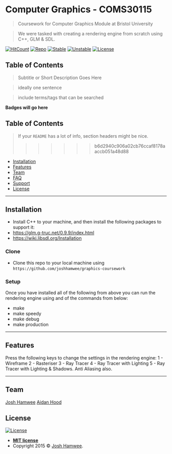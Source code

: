 # Computer Graphics - COMS30115

> Coursework for Computer Graphics Module at Bristol University

> We were tasked with creating a rendering engine from scratch using C++, GLM & SDL.

[![HitCount](http://hits.dwyl.com/{joshhamwee}/{computer-graphics}.svg)](http://hits.dwyl.com/{joshhamwee}/{computer-graphics})
[![Repo](https://img.shields.io/github/repo-size/joshhamwee/computer_graphics)](https://img.shields.io/github/repo-size/joshhamwee/computer_graphics)
[![Stable](https://poser.pugx.org/joshhamwee/xtra/v/stable.svg)](https://poser.pugx.org/joshhamwee/xtra/v/stable.svg)
[![Unstable](https://poser.pugx.org/joshhamwee/xtra/v/unstable.svg)](https://poser.pugx.org/joshhamwee/xtra/v/unstable.svg)
[![License](https://poser.pugx.org/joshhamwee/xtra/license.svg)](https://poser.pugx.org/joshhamwee/xtra/license.svg)

## Table of Contents

> Subtitle or Short Description Goes Here

> ideally one sentence

> include terms/tags that can be searched

**Badges will go here**

## Table of Contents

> If your `README` has a lot of info, section headers might be nice.
>
> > > > > > > b6d2940c906a02cb76ccaf8178aaccb051a48d88

- [Installation](#installation)
- [Features](#features)
- [Team](#team)
- [FAQ](#faq)
- [Support](#support)
- [License](#license)

---

## Installation

- Install C++ to your machine, and then install the following packages to support it:
- https://glm.g-truc.net/0.9.9/index.html
- https://wiki.libsdl.org/Installation

### Clone

- Clone this repo to your local machine using `https://github.com/joshhamwee/graphics-coursework`

### Setup

Once you have installed all of the following from above you can run the rendering engine using and of the commands from below:

- make
- make speedy
- make debug
- make production

---

## Features

Press the following keys to change the settings in the rendering engine:
1 - Wireframe
2 - Rasteriser
3 - Ray Tracer
4 - Ray Tracer with Lighting
5 - Ray Tracer with Lighting & Shadows. Anti Aliasing also.

---

## Team

<a href="http://joshhamwee.io">Josh Hamwee</a>
<a href="http://joshhamwee.io">Aidan Hood</a>

## License

[![License](http://img.shields.io/:license-mit-blue.svg?style=flat-square)](http://badges.mit-license.org)

- **[MIT license](http://opensource.org/licenses/mit-license.php)**
- Copyright 2015 © <a href="http://joshhamwee.io">Josh Hamwee</a>.
